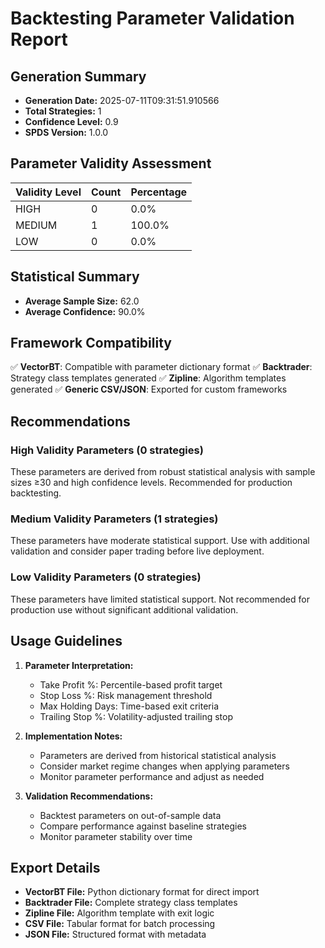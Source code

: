 # Backtesting Parameter Validation Report

## Generation Summary

- **Generation Date:** 2025-07-11T09:31:51.910566
- **Total Strategies:** 1
- **Confidence Level:** 0.9
- **SPDS Version:** 1.0.0

## Parameter Validity Assessment

| Validity Level | Count | Percentage |
| -------------- | ----- | ---------- |
| HIGH           | 0     | 0.0%       |
| MEDIUM         | 1     | 100.0%     |
| LOW            | 0     | 0.0%       |

## Statistical Summary

- **Average Sample Size:** 62.0
- **Average Confidence:** 90.0%

## Framework Compatibility

✅ **VectorBT**: Compatible with parameter dictionary format
✅ **Backtrader**: Strategy class templates generated
✅ **Zipline**: Algorithm templates generated
✅ **Generic CSV/JSON**: Exported for custom frameworks

## Recommendations

### High Validity Parameters (0 strategies)

These parameters are derived from robust statistical analysis with sample sizes ≥30 and high confidence levels. Recommended for production backtesting.

### Medium Validity Parameters (1 strategies)

These parameters have moderate statistical support. Use with additional validation and consider paper trading before live deployment.

### Low Validity Parameters (0 strategies)

These parameters have limited statistical support. Not recommended for production use without significant additional validation.

## Usage Guidelines

1. **Parameter Interpretation:**

   - Take Profit %: Percentile-based profit target
   - Stop Loss %: Risk management threshold
   - Max Holding Days: Time-based exit criteria
   - Trailing Stop %: Volatility-adjusted trailing stop

2. **Implementation Notes:**

   - Parameters are derived from historical statistical analysis
   - Consider market regime changes when applying parameters
   - Monitor parameter performance and adjust as needed

3. **Validation Recommendations:**
   - Backtest parameters on out-of-sample data
   - Compare performance against baseline strategies
   - Monitor parameter stability over time

## Export Details

- **VectorBT File:** Python dictionary format for direct import
- **Backtrader File:** Complete strategy class templates
- **Zipline File:** Algorithm template with exit logic
- **CSV File:** Tabular format for batch processing
- **JSON File:** Structured format with metadata
